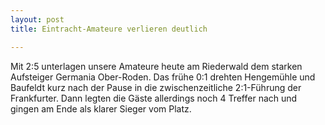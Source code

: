 ```yaml
---
layout: post
title: Eintracht-Amateure verlieren deutlich

---
```


Mit 2:5 unterlagen unsere Amateure heute am Riederwald dem starken Aufsteiger Germania Ober-Roden. Das frühe 0:1 drehten Hengemühle und Baufeldt kurz nach der Pause in die zwischenzeitliche 2:1-Führung der Frankfurter. Dann legten die Gäste allerdings noch 4 Treffer nach und gingen am Ende als klarer Sieger vom Platz.


